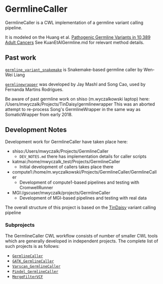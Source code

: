 # GermlineCaller

GermlineCaller is a CWL implementation of a germline variant calling pipeline.  

It is modeled on the Huang et al. [Pathogenic Germline Variants in 10,389 Adult
Cancers](https://www.cell.com/cell/fulltext/S0092-8674(18)30363-5) See
KuanEtAlGermline.md for relevant method details.

## Past work

[`germline_variant_snakemake`](https://github.com/ding-lab/germline_variant_snakemake)
is Snakemake-based germline caller by Wen-Wei Liang

[`germlinewrapper`](https://github.com/ding-lab/germlinewrapper) was developed by Jay Mashl
and Song Cao, used by Fernanda Martins Rodrigues.

Be aware of past germline work on shiso (m.wyczalkowski laptop) here:
    /Users/mwyczalk/Projects/TinDaisy/germlinewrapper
This was an aborted attempt to re-process Song's GermlineWrapper in the same
way as SomaticWrapper from early 2018.

## Development Notes

Development work for GermlineCaller have taken place here:
* shiso:/Users/mwyczalk/Projects/GermlineCaller
  * `DEV_NOTES.md` there has implementation details for caller scripts
* katmai:/home/mwyczalk_test/Projects/GermlineCaller
  * Initial development of callers takes place there
* compute1:/home/m.wyczalkowski/Projects/GermlineCaller/GermlineCaller
  * Development of compute1-based pipelines and testing with CromwellRunner
* MGI:/gscuser/mwyczalk/projects/GermlineCaller
  * Development of MGI-based pipelines and testing with real data

The overall structure of this project is based on the
[TinDaisy](https://github.com/ding-lab/TinDaisy.git) variant calling pipeline


### Subprojects

The GermlineCaller CWL workflow consists of number of smaller CWL tools which
are generally developed in independent projects.  The complete list of such 
projects is as follows:

* [`GermlineCaller`](https://github.com/ding-lab/GermlineCaller.git)
* [`GATK_GermlineCaller`](https://github.com/ding-lab/GATK_GermlineCaller.git)
* [`Varscan_GermlineCaller`](https://github.com/ding-lab/Varscan_GermlineCaller.git)
* [`Pindel_GermlineCaller`](https://github.com/ding-lab/Pindel_GermlineCaller.git)
* [`MergeFilterVCF`](https://github.com/ding-lab/MergeFilterVCF.git)

